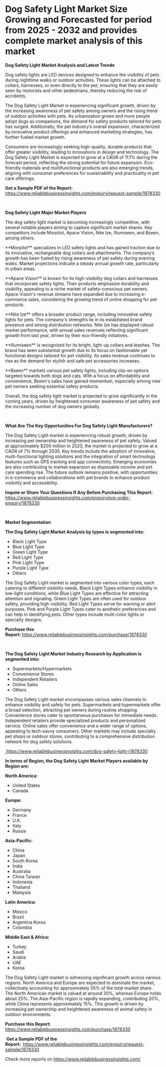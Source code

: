 <p><h1>Dog Safety Light Market Size Growing and Forecasted for period from 2025 - 2032 and provides complete market analysis of this market</h1></p><p><strong>Dog Safety Light Market Analysis and Latest Trends</strong></p>
<p><p>Dog safety lights are LED devices designed to enhance the visibility of pets during nighttime walks or outdoor activities. These lights can be attached to collars, harnesses, or even directly to the pet, ensuring that they are easily seen by motorists and other pedestrians, thereby reducing the risk of accidents.</p><p>The Dog Safety Light Market is experiencing significant growth, driven by the increasing awareness of pet safety among owners and the rising trend of outdoor activities with pets. As urbanization grows and more people adopt dogs as companions, the demand for safety products tailored for pets has surged. Additionally, the pet industry’s overall expansion, characterized by innovative product offerings and enhanced marketing strategies, has further fueled market growth.</p><p>Consumers are increasingly seeking high-quality, durable products that offer greater visibility, leading to innovations in design and technology. The Dog Safety Light Market is expected to grow at a CAGR of 11.1% during the forecast period, reflecting the strong potential for future expansion. Eco-friendly materials and multifunctional products are also emerging trends, aligning with consumer preferences for sustainability and practicality in pet care offerings.</p></p>
<p><strong>Get a Sample PDF of the Report:&nbsp;</strong> <a href="https://www.reliablebusinessinsights.com/enquiry/request-sample/1878330?utm_campaign=2323&utm_medium=2&utm_source=Github&utm_content=ia&utm_term=20022025&utm_id=dog-safety-light">https://www.reliablebusinessinsights.com/enquiry/request-sample/1878330</a></p>
<p>&nbsp;</p>
<p><strong>Dog Safety Light Major Market Players</strong></p>
<p><p>The dog safety light market is becoming increasingly competitive, with several notable players aiming to capture significant market shares. Key competitors include Morpilot, Apace Vision, Nite Ize, Illumiseen, and Bseen, among others.</p><p>**Morpilot** specializes in LED safety lights and has gained traction due to its innovative, rechargeable dog collars and attachments. The company’s growth has been fueled by rising awareness of pet safety during evening walks. Market projections indicate a steady annual growth rate, particularly in urban areas.</p><p>**Apace Vision** is known for its high-visibility dog collars and harnesses that incorporate safety lights. Their products emphasize durability and visibility, appealing to a niche market of safety-conscious pet owners. Apace Vision's revenue streams have expanded due to increasing e-commerce sales, considering the growing trend of online shopping for pet products.</p><p>**Nite Ize** offers a broader product range, including innovative safety lights for pets. The company's strengths lie in its established brand presence and strong distribution networks. Nite Ize has displayed robust market performance, with annual sales revenues reflecting significant growth from last year, driven by their eco-friendly initiatives.</p><p>**Illumiseen** is recognized for its bright, light-up collars and leashes. The brand has seen substantial growth due to its focus on fashionable yet functional designs tailored for pet visibility. Its sales revenue continues to rise as the demand for stylish and safe pet accessories increases.</p><p>**Bseen** markets various pet safety lights, including clip-on options targeted towards both dogs and cats. With a focus on affordability and convenience, Bseen's sales have gained momentum, especially among new pet owners seeking essential safety products.</p><p>Overall, the dog safety light market is projected to grow significantly in the coming years, driven by heightened consumer awareness of pet safety and the increasing number of dog owners globally.</p></p>
<p>&nbsp;</p>
<p><strong>What Are The Key Opportunities For Dog Safety Light Manufacturers?</strong></p>
<p><p>The Dog Safety Light market is experiencing robust growth, driven by increasing pet ownership and heightened awareness of pet safety. Valued at approximately $200 million in 2023, the market is projected to grow at a CAGR of 7% through 2030. Key trends include the adoption of innovative, multi-functional lighting solutions and the integration of smart technology features such as GPS tracking and app connectivity. Emerging economies are also contributing to market expansion as disposable income and pet care spending rise. The future outlook remains positive, with opportunities in e-commerce and collaborations with pet brands to enhance product visibility and accessibility.</p></p>
<p><strong>Inquire or Share Your Questions If Any Before Purchasing This Report:</strong> <a href="https://www.reliablebusinessinsights.com/enquiry/pre-order-enquiry/1878330?utm_campaign=2323&utm_medium=2&utm_source=Github&utm_content=ia&utm_term=20022025&utm_id=dog-safety-light">https://www.reliablebusinessinsights.com/enquiry/pre-order-enquiry/1878330</a></p>
<p>&nbsp;</p>
<p><strong>Market Segmentation</strong></p>
<p><strong>The Dog Safety Light Market Analysis by types is segmented into:</strong></p>
<p><ul><li>Black Light Type</li><li>Blue Light Type</li><li>Green Light Type</li><li>Red Light Type</li><li>Pink Light Type</li><li>Purple Light Type</li><li>Others</li></ul></p>
<p><p>The Dog Safety Light market is segmented into various color types, each catering to different visibility needs. Black Light Types enhance visibility in low-light conditions, while Blue Light Types are effective for attracting attention and signaling. Green Light Types are often used for outdoor safety, providing high visibility. Red Light Types serve for warning or alert purposes. Pink and Purple Light Types cater to aesthetic preferences and can help in identifying pets. Other types include multi-color lights or specialty designs.</p></p>
<p><strong>Purchase this Report:&nbsp;</strong><a href="https://www.reliablebusinessinsights.com/purchase/1878330?utm_campaign=2323&utm_medium=2&utm_source=Github&utm_content=ia&utm_term=20022025&utm_id=dog-safety-light">https://www.reliablebusinessinsights.com/purchase/1878330</a></p>
<p>&nbsp;</p>
<p><strong>The Dog Safety Light Market Industry Research by Application is segmented into:</strong></p>
<p><ul><li>Supermarkets/Hypermarkets</li><li>Convenience Stores</li><li>Independent Retailers</li><li>Online Sales</li><li>Others</li></ul></p>
<p><p>The Dog Safety Light market encompasses various sales channels to enhance visibility and safety for pets. Supermarkets and hypermarkets offer a broad selection, attracting pet owners during routine shopping. Convenience stores cater to spontaneous purchases for immediate needs. Independent retailers provide specialized products and personalized service. Online sales offer convenience and a wider range of options, appealing to tech-savvy consumers. Other markets may include specialty pet shops or outdoor stores, contributing to a comprehensive distribution network for dog safety solutions.</p></p>
<p><a href="https://www.reliablebusinessinsights.com/dog-safety-light-r1878330?utm_campaign=2323&utm_medium=2&utm_source=Github&utm_content=ia&utm_term=20022025&utm_id=dog-safety-light">&nbsp;https://www.reliablebusinessinsights.com/dog-safety-light-r1878330</a></p>
<p><strong>In terms of Region, the Dog Safety Light Market Players available by Region are:</strong></p>
<p>
    <p> <strong> North America: </strong>
        <ul>
            <li>United States</li>
            <li>Canada</li>
        </ul>
        </p> 
    <p> <strong> Europe: </strong>
        <ul>
            <li>Germany</li>
            <li>France</li>
            <li>U.K.</li>
            <li>Italy</li>
            <li>Russia</li>
        </ul>
        </p> 
    <p> <strong> Asia-Pacific: </strong>
        <ul>
            <li>China</li>
            <li>Japan</li>
            <li>South Korea</li>
            <li>India</li>
            <li>Australia</li>
            <li>China Taiwan</li>
            <li>Indonesia</li>
            <li>Thailand</li>
            <li>Malaysia</li>
        </ul>
        </p> 
    <p> <strong> Latin America: </strong>
        <ul>
            <li>Mexico</li>
            <li>Brazil</li>
            <li>Argentina Korea</li>
            <li>Colombia</li>
        </ul>
        </p> 
    <p> <strong> Middle East & Africa: </strong>
        <ul>
            <li>Turkey</li>
            <li>Saudi</li>
            <li>Arabia</li>
            <li>UAE</li>
            <li>Korea</li>
        </ul>
    </p>
    </p>
<p><p>The Dog Safety Light market is witnessing significant growth across various regions. North America and Europe are expected to dominate the market, collectively accounting for approximately 55% of the total market share. The North American market is valued at around 30%, whereas Europe holds about 25%. The Asia-Pacific region is rapidly expanding, contributing 20%, while China represents approximately 15%. This growth is driven by increasing pet ownership and heightened awareness of animal safety in outdoor environments.</p></p>
<p><strong>Purchase this Report: </strong><a href="https://www.reliablebusinessinsights.com/purchase/1878330?utm_campaign=2323&utm_medium=2&utm_source=Github&utm_content=ia&utm_term=20022025&utm_id=dog-safety-light">https://www.reliablebusinessinsights.com/purchase/1878330</a></p>
<p>&nbsp;<strong>Get a Sample PDF of the Report:&nbsp;&nbsp;</strong><a href="https://www.reliablebusinessinsights.com/enquiry/request-sample/1878330?utm_campaign=2323&utm_medium=2&utm_source=Github&utm_content=ia&utm_term=20022025&utm_id=dog-safety-light">https://www.reliablebusinessinsights.com/enquiry/request-sample/1878330</a></p>
<p><strong></strong></p>
<p>Check more reports on <a href="https://www.reliablebusinessinsights.com/?utm_campaign=2323&utm_medium=2&utm_source=Github&utm_content=ia&utm_term=20022025&utm_id=dog-safety-light">https://www.reliablebusinessinsights.com/</a></p>